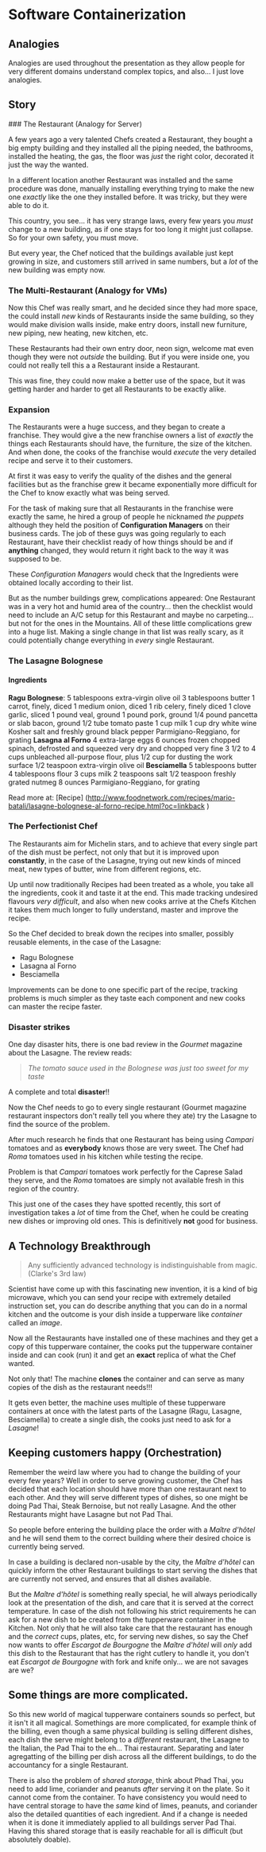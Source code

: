

# Software Containerization

## Analogies
Analogies are used throughout the presentation as they allow people for very different domains
understand complex topics, and also... I just love analogies.

## Story

### The Restaurant (Analogy for Server)

A few years ago a very talented Chefs created a Restaurant, they bought a big empty building and they installed all the piping needed, the bathrooms, installed the heating, the gas,
the floor was *just* the right color, decorated it just the way the wanted.

In a different location another Restaurant was installed and the same procedure was done, manually installing everything trying to make the new one *exactly* like the one they installed before. It was tricky, but they were able to do it.

This country, you see... it has very strange laws, every few years you *must* change to a new building, as if one stays for too long it might just collapse. So for your own safety, you must move.

But every year, the Chef noticed that the buildings available just kept growing in size, and customers still arrived in same numbers, but a *lot* of the new building was empty now.

### The Multi-Restaurant (Analogy for VMs)

Now this Chef was really smart, and he decided since they had more space, the could install *new* kinds of Restaurants inside the same building, so they would make division walls inside, make entry doors, install new furniture, new piping, new heating, new kitchen, etc.

These Restaurants had their own entry door, neon sign, welcome mat even though they were not *outside* the building. But if you were inside one, you could not really tell this a a Restaurant inside a Restaurant.

This was fine, they could now make a better use of the space, but it was getting harder and harder to get all Restaurants to be exactly alike.


### Expansion

The Restaurants were a huge success, and they began to create a franchise. They would give a the new franchise owners a list of *exactly* the things each Restaurants should have, the furniture, the size of the kitchen. And when done, the cooks of the franchise would *execute* the very detailed recipe and serve it to their customers.

At first it was easy to verify the quality of the dishes and the general facilities but as the franchise grew it became exponentially more difficult for the Chef to know exactly what was being served.

For the task of making sure that all Restaurants in the franchise were exactly the same, he hired a group of people he nicknamed *the puppets* although they held the position of **Configuration Managers** on their business cards. The job of these guys was going regularly to each Restaurant, have their checklist ready of how things should be and if **anything** changed, they would return it right back to the way it was supposed to be.

These *Configuration Managers* would check that the Ingredients were obtained locally according to their list.

But as the number buildings grew, complications appeared: One Restaurant was in a very hot and humid area of the country... then the checklist would need to include an A/C setup for this Restaurant and maybe no carpeting... but not for the ones in the Mountains. All of these little complications grew into a huge list. Making a single change in that list was really scary, as it could potentially change everything in *every* single Restaurant.

### The Lasagne Bolognese

#### Ingredients
**Ragu Bolognese**:
5 tablespoons extra-virgin olive oil
3 tablespoons butter
1 carrot, finely, diced
1 medium onion, diced
1 rib celery, finely diced
1 clove garlic, sliced
1 pound veal, ground
1 pound pork, ground
1/4 pound pancetta or slab bacon, ground
1/2 tube tomato paste
1 cup milk
1 cup dry white wine
Kosher salt and freshly ground black pepper
Parmigiano-Reggiano, for grating
**Lasagna al Forno**
4 extra-large eggs
6 ounces frozen chopped spinach, defrosted and squeezed very dry and chopped very fine
3 1/2 to 4 cups unbleached all-purpose flour, plus 1/2 cup for dusting the work surface
1/2 teaspoon extra-virgin olive oil
**Besciamella**
5 tablespoons butter
4 tablespoons flour
3 cups milk
2 teaspoons salt
1/2 teaspoon freshly grated nutmeg
8 ounces Parmigiano-Reggiano, for grating

Read more at: [Recipe] (http://www.foodnetwork.com/recipes/mario-batali/lasagne-bolognese-al-forno-recipe.html?oc=linkback
)

### The Perfectionist Chef

The Restaurants aim for Michelin stars, and to achieve that every single part of the dish must be perfect, not only that but it is improved upon **constantly**, in the case of the Lasagne, trying out new kinds of minced meat, new types of butter, wine from different regions, etc.

Up until now traditionally Recipes had been treated as a whole, you take all the ingredients, cook it and taste it at the end. This made tracking undesired flavours *very difficult*, and also when new cooks arrive at the Chefs Kitchen it takes them much longer to fully understand, master and improve the recipe.

So the Chef decided to break down the recipes into smaller, possibly reusable elements, in the case of the Lasagne:
- Ragu Bolognese
- Lasagna al Forno
- Besciamella

Improvements can be done to one specific part of the recipe, tracking problems is much simpler as they taste each component and new cooks can master the recipe faster.

### Disaster strikes

One day disaster hits, there is one bad review in the *Gourmet* magazine about the Lasagne. The review reads:
> _The tomato sauce used in the Bolognese was just too sweet for my taste_

A complete and total **disaster**!!

Now the Chef needs to go to every single restaurant (Gourmet magazine restaurant inspectors don't really tell you where they ate) try the Lasagne to find the source of the problem.

After much research he finds that one Restaurant has being using *Campari* tomatoes and as  **everybody** knows those are very sweet. The Chef had *Roma* tomatoes used in his kitchen while testing the recipe.

Problem is that *Campari* tomatoes work perfectly for the Caprese Salad they serve, and the *Roma* tomatoes are simply not available fresh in this region of the country.

This just one of the cases they have spotted recently, this sort of investigation takes a *lot* of time from the Chef, when he could be creating new dishes or improving old ones. This is definitively **not** good for business.


## A Technology Breakthrough

> Any sufficiently advanced technology is indistinguishable from magic. (Clarke's 3rd law)

Scientist have come up with this fascinating new invention, it is a kind of big microwave, which you can send your recipe with extremely detailed instruction set, you can do describe anything that you can do in a normal kitchen and the outcome is your dish inside a tupperware like _*container*_ called an *image*.

Now all the Restaurants have installed one of these machines and they get a copy of this tupperware container, the cooks put the tupperware container inside and can cook (run) it and get an **exact** replica of what the Chef wanted.

Not only that! The machine **clones** the container and can serve as many copies of the dish as the restaurant needs!!!

It gets even better, the machine uses multiple of these tupperware containers at once with the latest parts of the Lasagne (Ragu, Lasagne, Besciamella) to create a single dish, the cooks just need to ask for a _Lasagne_!

## Keeping customers happy (Orchestration)

Remember the weird law where you had to change the building of your every few years? Well in order to serve growing customer, the Chef has decided that each location should have more than one restaurant next to each other. And they will serve different types of dishes, so one might be doing Pad Thai, Steak Bernoise, but not really Lasagne. And the other Restaurants might have Lasagne but not Pad Thai.

So people before entering the building place the order with a _Maître d'hôtel_ and he will send them to the correct building where their desired choice is currently being served.

In case a building is declared non-usable by the city, the _Maître d'hôtel_ can quickly inform the other Restaurant buildings to start serving the dishes that are currently not served, and ensures that all dishes available.

But the _Maître d'hôtel_ is something really special, he will always periodically look at the presentation of the dish, and care that it is served at the correct temperature. In case of the dish not following his strict requirements  he can ask for a new dish to be created from the tupperware container in the Kitchen. Not only that he will also take care that the restaurant has enough and the _correct_ cups, plates, etc, for serving new dishes, so say the Chef now wants to offer _Escargot de Bourgogne_ the _Maître d'hôtel_ will *only* add this dish to the Restaurant that has the right cutlery to handle it, you don't eat _Escargot de Bourgogne_ with fork and knife only... we are not savages are we?

## Some things are more complicated.

So this new world of magical tupperware containers sounds so perfect, but it isn't it all magical. Somethings are more complicated, for example think of the billing, even though a same physical building is selling different dishes, each dish the serve might belong to a *different* restaurant, the Lasagne to the Italian, the Pad Thai to the eh... Thai restaurant. Separating and later agregatting of the billing per dish across all the different buildings, to do the accountancy for a single Restaurant.

There is also the problem of *shared storage*, think about Phad Thai, you need to add lime, coriander and peanuts *after* serving it on the plate. So it cannot come from the container. To have consistency you would need to have central storage to have the *same* kind of limes, peanuts, and coriander also the detailed quantities of each ingredient. And if a change is needed when it is done it immediately applied to all buildings server Pad Thai. Having this shared storage that is easily reachable for all is difficult (but absolutely doable).

